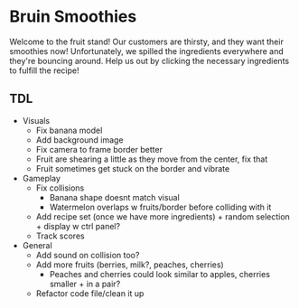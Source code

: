 # Bruin Smoothies

Welcome to the fruit stand! Our customers are thirsty, and they want their smoothies now! Unfortunately, we spilled the ingredients everywhere and they're bouncing around. Help us out by clicking the necessary ingredients to fulfill the recipe!

## TDL
- Visuals
  - Fix banana model
  - Add background image
  - Fix camera to frame border better
  - Fruit are shearing a little as they move from the center, fix that
  - Fruit sometimes get stuck on the border and vibrate
- Gameplay
  - Fix collisions
    - Banana shape doesnt match visual
    - Watermelon overlaps w fruits/border before colliding with it
  - Add recipe set (once we have more ingredients) + random selection + display w ctrl panel?
  - Track scores
- General
  - Add sound on collision too?
  - Add more fruits (berries, milk?, peaches, cherries)
    - Peaches and cherries could look similar to apples, cherries smaller + in a pair?
  - Refactor code file/clean it up
